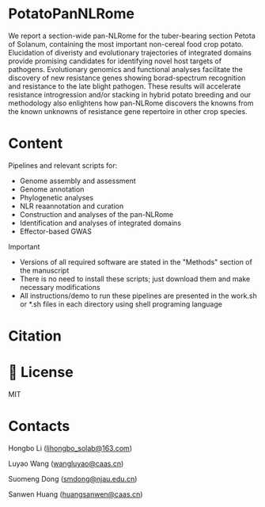 # PotatoPanNLRome
We report a section-wide pan-NLRome for the tuber-bearing section Petota of Solanum, containing the most important non-cereal food crop potato. Elucidation of diveristy and evolutionary trajectories of integrated domains provide promising candidates for identifying novel host targets of pathogens. Evolutionary genomics and functional analyses facilitate the discovery of new resistance genes showing borad-spectrum recognition and resistance to the late blight pathogen. These results will accelerate resistance introgression and/or stacking in hybrid potato breeding and our methodology also enlightens how pan-NLRome discovers the knowns from the known unknowns of resistance gene repertoire in other crop species.

# Content

Pipelines and relevant scripts for:

- Genome assembly and assessment
- Genome annotation
- Phylogenetic analyses
- NLR reaannotation and curation
- Construction and analyses of the pan-NLRome
- Identification and analyses of integrated domains
- Effector-based GWAS

> [!IMPORTANT]
> - Versions of all required software are stated in the "Methods" section of the manuscript  
> - There is no need to install these scripts; just download them and make necessary modifications    
> - All instructions/demo to run these pipelines are presented in the work.sh or *.sh files in each directory using shell programing language  


# Citation

# :wine_glass: License

MIT

# Contacts

Hongbo Li (lihongbo_solab@163.com)

Luyao Wang (wangluyao@caas.cn)

Suomeng Dong (smdong@njau.edu.cn)

Sanwen Huang (huangsanwen@caas.cn)
